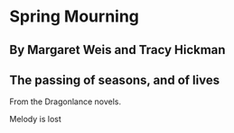#  Spring Mourning
## By Margaret Weis and Tracy Hickman
## The passing of seasons, and of lives

From the Dragonlance novels.

Melody is lost
